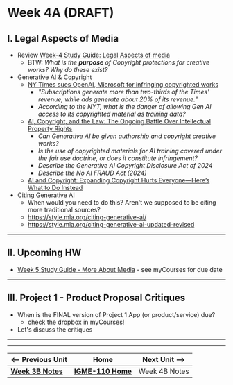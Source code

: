 # Week 4A (DRAFT)

## I. Legal Aspects of Media
- Review [Week-4 Study Guide: Legal Aspects of media](https://docs.google.com/document/d/1ezzesDLjtFx2NJ8W63XMO4m64qAtYHsxJ0IV_Tr8Jkk)
  - BTW: *What is the **purpose** of Copyright protections for creative works? Why do these exist?*
- Generative AI & Copyright
  - [NY Times sues OpenAI, Microsoft for infringing copyrighted works
](https://www.reuters.com/legal/transactional/ny-times-sues-openai-microsoft-infringing-copyrighted-work-2023-12-27/)
    - *"Subscriptions generate more than two-thirds of the Times' revenue, while ads generate about 20% of its revenue."*
    - *According to the NYT, what is the danger of allowing Gen AI access to its copyrighted material as training data?*
  - [AI, Copyright, and the Law: The Ongoing Battle Over Intellectual Property Rights](https://sites.usc.edu/iptls/2025/02/04/ai-copyright-and-the-law-the-ongoing-battle-over-intellectual-property-rights)
    - *Can Generative AI be given authorship and copyright creative works?*
    - *Is the use of copyrighted materials for AI training covered under the fair use doctrine, or does it constitute infringement?*
    - *Describe the Generative AI Copyright Disclosure Act of 2024*
    - *Describe the No AI FRAUD Act (2024)*
  - [AI and Copyright: Expanding Copyright Hurts Everyone—Here’s What to Do Instead](https://www.eff.org/deeplinks/2025/02/ai-and-copyright-expanding-copyright-hurts-everyone-heres-what-do-instead)
- Citing Generative AI
  - When would you need to do this? Aren't we supposed to be citing more traditional sources?
  - https://style.mla.org/citing-generative-ai/
  - https://style.mla.org/citing-generative-ai-updated-revised

---

## II. Upcoming HW
- [Week 5 Study Guide - More About Media](https://docs.google.com/document/d/1tOWF5bkUcpgSNVwjfjuHR47QUroePsl4RDsGdylowiM/copy) - see myCourses for due date


---

## III. Project 1 - Product Proposal Critiques
- When is the FINAL version of Project 1 App (or product/service) due?
  - check the dropbox in myCourses!
- Let's discuss the critiques


---
---

| <-- Previous Unit | Home | Next Unit -->
| --- | --- | --- 
|   [**Week 3B Notes**](3B.md)  |  [**IGME-110 Home**](../) | Week 4B Notes
